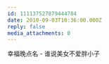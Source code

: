 ```yaml
---
id: 111137527879444784
date: 2010-09-03T10:36:00.000Z
reply: false
media_attachments: 0
---
```


幸福晚点名 - 谁说美女不爱胖小子 ​​​​

